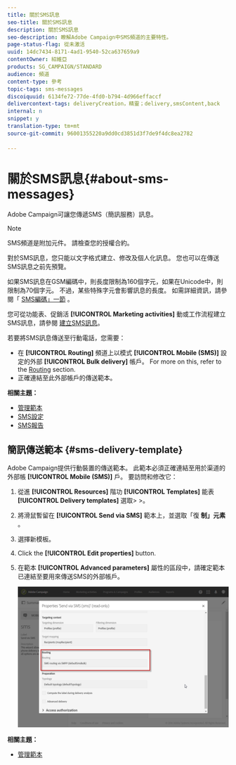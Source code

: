 ```yaml
---
title: 關於SMS訊息
seo-title: 關於SMS訊息
description: 關於SMS訊息
seo-description: 瞭解Adobe Campaign中SMS頻道的主要特性。
page-status-flag: 從未激活
uuid: 14dc7434-8171-4ad1-9540-52ca637659a9
contentOwner: 紹維亞
products: SG_CAMPAIGN/STANDARD
audience: 頻道
content-type: 參考
topic-tags: sms-messages
discoiquuid: 6134fe72-77de-4fd0-b794-4d966effaccf
delivercontext-tags: deliveryCreation，精靈；delivery,smsContent,back
internal: n
snippet: y
translation-type: tm+mt
source-git-commit: 96001355220a9dd0cd3851d3f7de9f4dc8ea2782

---
```



# 關於SMS訊息{#about-sms-messages}

Adobe Campaign可讓您傳遞SMS（簡訊服務）訊息。

>[!NOTE]
>
>SMS頻道是附加元件。 請檢查您的授權合約。

對於SMS訊息，您只能以文字格式建立、修改及個人化訊息。 您也可以在傳送SMS訊息之前先預覽。

如果SMS訊息在GSM編碼中，則長度限制為160個字元，如果在Unicode中，則限制為70個字元。 不過，某些特殊字元會影響訊息的長度。 如需詳細資訊，請參閱「 [SMS編碼」一節](../../administration/using/configuring-sms-channel.md#sms-encoding--length-and-transliteration) 。

您可從功能表、促銷活 **[!UICONTROL Marketing activities]** 動或工作流程建立SMS訊息，請參閱 [建立SMS訊息](../../channels/using/creating-an-sms-message.md)。

若要將SMS訊息傳送至行動電話，您需要：

* 在 **[!UICONTROL Routing]** 頻道上以模式 **[!UICONTROL Mobile (SMS)]** 設定的外部 **[!UICONTROL Bulk delivery]** 帳戶。 For more on this, refer to the [Routing](../../administration/using/configuring-sms-channel.md#defining-an-sms-routing) section.
* 正確連結至此外部帳戶的傳送範本。

**相關主題：**

* [管理範本](../../start/using/about-templates.md)
* [SMS設定](../../administration/using/configuring-sms-channel.md#defining-an-sms-routing)
* [SMS報告](../../reporting/using/sms-report.md)

## 簡訊傳送範本 {#sms-delivery-template}

Adobe Campaign提供行動裝置的傳送範本。 此範本必須正確連結至用於渠道的外部帳 **[!UICONTROL Mobile (SMS)]** 戶。 要訪問和修改它：

1. 從進 **[!UICONTROL Resources]** 階功 **[!UICONTROL Templates]** 能表 **[!UICONTROL Delivery templates]** 選取&gt; &gt;。
1. 將滑鼠暫留在 **[!UICONTROL Send via SMS]** 範本上，並選取「復 **制」元素** 。
1. 選擇新模板。
1. Click the **[!UICONTROL Edit properties]** button.
1. 在範本 **[!UICONTROL Advanced parameters]** 屬性的區段中，請確定範本已連結至要用來傳送SMS的外部帳戶。

   ![](assets/sms_template.png)

**相關主題：**

* [管理範本](../../start/using/about-templates.md)

